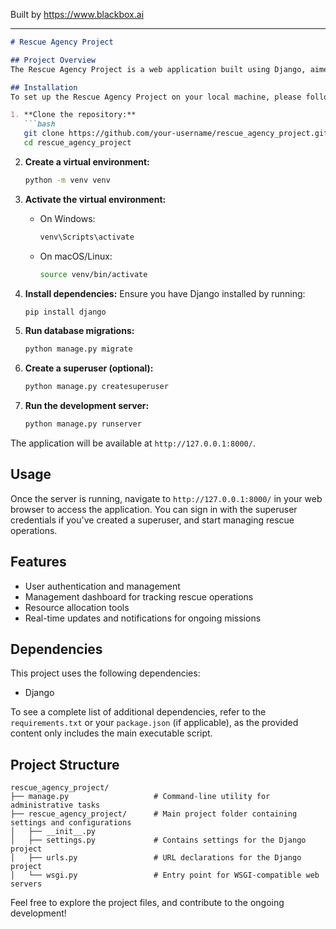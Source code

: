 
Built by https://www.blackbox.ai

---

```markdown
# Rescue Agency Project

## Project Overview
The Rescue Agency Project is a web application built using Django, aimed at providing services and tools for managing rescue operations. This project focuses on enhancing the efficiency of rescue missions through effective management of resources and coordination. 

## Installation
To set up the Rescue Agency Project on your local machine, please follow these steps:

1. **Clone the repository:**
   ```bash
   git clone https://github.com/your-username/rescue_agency_project.git
   cd rescue_agency_project
   ```

2. **Create a virtual environment:**
   ```bash
   python -m venv venv
   ```

3. **Activate the virtual environment:**
   - On Windows:
     ```bash
     venv\Scripts\activate
     ```
   - On macOS/Linux:
     ```bash
     source venv/bin/activate
     ```

4. **Install dependencies:**
   Ensure you have Django installed by running:
   ```bash
   pip install django
   ```

5. **Run database migrations:**
   ```bash
   python manage.py migrate
   ```

6. **Create a superuser (optional):**
   ```bash
   python manage.py createsuperuser
   ```

7. **Run the development server:**
   ```bash
   python manage.py runserver
   ```

The application will be available at `http://127.0.0.1:8000/`.

## Usage
Once the server is running, navigate to `http://127.0.0.1:8000/` in your web browser to access the application. You can sign in with the superuser credentials if you've created a superuser, and start managing rescue operations.

## Features
- User authentication and management
- Management dashboard for tracking rescue operations
- Resource allocation tools
- Real-time updates and notifications for ongoing missions

## Dependencies
This project uses the following dependencies:

- Django

To see a complete list of additional dependencies, refer to the `requirements.txt` or your `package.json` (if applicable), as the provided content only includes the main executable script.

## Project Structure
```
rescue_agency_project/
├── manage.py                   # Command-line utility for administrative tasks
├── rescue_agency_project/      # Main project folder containing settings and configurations
│   ├── __init__.py
│   ├── settings.py             # Contains settings for the Django project
│   ├── urls.py                 # URL declarations for the Django project
│   └── wsgi.py                 # Entry point for WSGI-compatible web servers
```

Feel free to explore the project files, and contribute to the ongoing development!
```